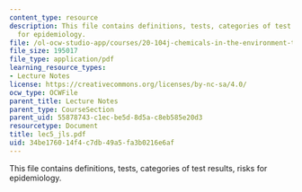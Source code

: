 ```yaml
---
content_type: resource
description: This file contains definitions, tests, categories of test results, risks
  for epidemiology.
file: /ol-ocw-studio-app/courses/20-104j-chemicals-in-the-environment-toxicology-and-public-health-be-104j-spring-2005/34be176014f4c7db49a5fa3b0216e6af_lec5_jls.pdf
file_size: 195017
file_type: application/pdf
learning_resource_types:
- Lecture Notes
license: https://creativecommons.org/licenses/by-nc-sa/4.0/
ocw_type: OCWFile
parent_title: Lecture Notes
parent_type: CourseSection
parent_uid: 55878743-c1ec-be5d-8d5a-c8eb585e20d3
resourcetype: Document
title: lec5_jls.pdf
uid: 34be1760-14f4-c7db-49a5-fa3b0216e6af
---
```

This file contains definitions, tests, categories of test results, risks for epidemiology.